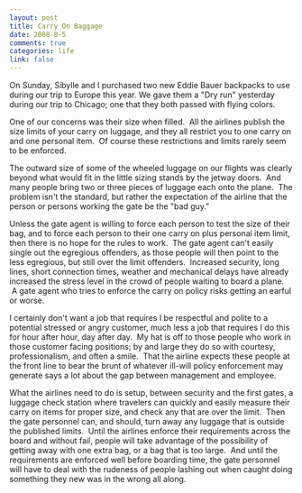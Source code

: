 ```yaml
--- 
layout: post
title: Carry On Baggage
date: 2008-8-5
comments: true
categories: life
link: false
---
```

On Sunday, Sibylle and I purchased two new Eddie Bauer backpacks to use during our trip to Europe this year. We gave them a "Dry run" yesterday during our trip to Chicago; one that they both passed with flying colors.

One of our concerns was their size when filled.  All the airlines publish the size limits of your carry on luggage, and they all restrict you to one carry on and one personal item.  Of course these restrictions and limits rarely seem to be enforced.

The outward size of some of the wheeled luggage on our flights was clearly beyond what would fit in the little sizing stands by the jetway doors.  And many people bring two or three pieces of luggage each onto the plane.  The problem isn't the standard, but rather the expectation of the airline that the person or persons working the gate be the "bad guy."

Unless the gate agent is willing to force each person to test the size of their bag, and to force each person to their one carry on plus personal item limit, then there is no hope for the rules to work.  The gate agent can't easily single out the egregious offenders, as those people will then point to the less egregious, but still over the limit offenders.  Increased security, long lines, short connection times, weather and mechanical delays have already increased the stress level in the crowd of people waiting to board a plane.  A gate agent who tries to enforce the carry on policy risks getting an earful or worse.

I certainly don't want a job that requires I be respectful and polite to a potential stressed or angry customer, much less a job that requires I do this for hour after hour, day after day.  My hat is off to those people who work in those customer facing positions; by and large they do so with courtesy, professionalism, and often a smile.  That the airline expects these people at the front line to bear the brunt of whatever ill-will policy enforcement may generate says a lot about the gap between management and employee.

What the airlines need to do is setup, between security and the first gates, a luggage check station where travelers can quickly and easily measure their carry on items for proper size, and check any that are over the limit.  Then the gate personnel can, and should, turn away any luggage that is outside the published limits.  Until the airlines enforce their requirements across the board and without fail, people will take advantage of the possibility of getting away with one extra bag, or a bag that is too large.  And until the requirements are enforced well before boarding time, the gate personnel will have to deal with the rudeness of people lashing out when caught doing something they new was in the wrong all along.
